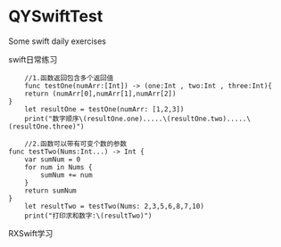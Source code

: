 # QYSwiftTest
Some swift daily exercises

swift日常练习

        //1.函数返回包含多个返回值
        func testOne(numArr:[Int]) -> (one:Int , two:Int , three:Int){
        return (numArr[0],numArr[1],numArr[2])
    }
        let resultOne = testOne(numArr: [1,2,3])
        print("数字顺序\(resultOne.one).....\(resultOne.two).....\(resultOne.three)")
        
        //2.函数可以带有可变个数的参数
    func testTwo(Nums:Int...) -> Int {
        var sumNum = 0
        for num in Nums {
            sumNum += num
        }
        return sumNum
    }
        let resultTwo = testTwo(Nums: 2,3,5,6,8,7,10)
        print("打印求和数字:\(resultTwo)")

RXSwift学习 


